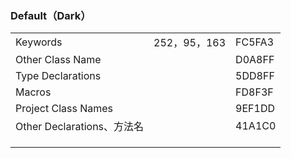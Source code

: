 ### Default（Dark）

|                            |              |        |
| -------------------------- | ------------ | ------ |
| Keywords                   | 252，95，163 | FC5FA3 |
| Other Class Name           |              | D0A8FF |
| Type Declarations          |              | 5DD8FF |
| Macros                     |              | FD8F3F |
| Project Class Names        |              | 9EF1DD |
| Other Declarations、方法名 |              | 41A1C0 |
|                            |              |        |
|                            |              |        |
|                            |              |        |



